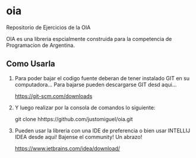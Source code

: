 # oia
Repositorio de Ejercicios de la OIA

OIA es una libreria espcialmente construida para la competencia de Programacion de Argentina.

## Como Usarla

1. Para poder bajar el codigo fuente deberan de tener instalado GIT en su computadora... Para bajarse pueden descargarse GIT desd aqui...

    https://git-scm.com/downloads

2. Y luego realizar por la consola de comandos lo siguiente:

    git clone hhttps://github.com/justomiguel/oia.git

3. Pueden usar la libreria con una IDE de preferencia o bien usar INTELLIJ IDEA desde aqui! Bajense el community! Un abrazo!

    https://www.jetbrains.com/idea/download/
    
